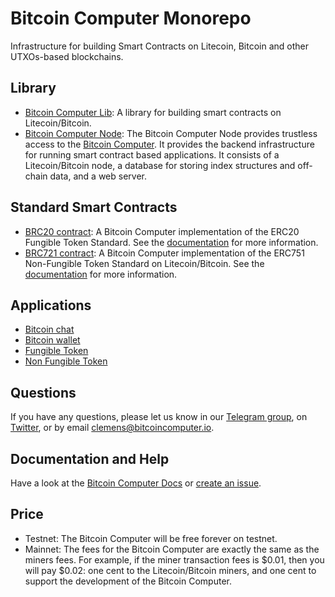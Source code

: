 # Bitcoin Computer Monorepo

Infrastructure for building Smart Contracts on Litecoin, Bitcoin and other UTXOs-based blockchains.

## Library

* [Bitcoin Computer Lib](https://github.com/bitcoin-computer/monorepo/tree/main/packages/lib): A library for building smart contracts on Litecoin/Bitcoin. 
* [Bitcoin Computer Node](https://github.com/bitcoin-computer/monorepo/tree/main/packages/node): The Bitcoin Computer Node provides trustless access to the [Bitcoin Computer](https://github.com/bitcoin-computer/monorepo/tree/main/packages/lib). It provides the backend infrastructure for running smart contract based applications. It consists of a Litecoin/Bitcoin node, a database for storing index structures and off-chain data, and a web server.

## Standard Smart Contracts

* [BRC20 contract](https://github.com/bitcoin-computer/monorepo/tree/main/packages/BRC20): A Bitcoin Computer implementation of the ERC20 Fungible Token Standard. See the [documentation](https://docs.bitcoincomputer.io/advanced-examples/fungible-token/) for more information.
* [BRC721 contract](https://github.com/bitcoin-computer/monorepo/tree/main/packages/BRC721): A Bitcoin Computer implementation of the ERC751 Non-Fungible Token Standard on Litecoin/Bitcoin. See the [documentation](https://docs.bitcoincomputer.io/advanced-examples/non-fungible-token/) for more information.


## Applications

* [Bitcoin chat](https://github.com/bitcoin-computer/monorepo/tree/main/packages/bitcoin-chat)
* [Bitcoin wallet](https://github.com/bitcoin-computer/monorepo/tree/main/packages/react-bitcoin-wallet)
* [Fungible Token](https://github.com/bitcoin-computer/monorepo/tree/main/packages/fungible-token)
* [Non Fungible Token](https://github.com/bitcoin-computer/monorepo/tree/main/packages/non-fungible-token)


## Questions

If you have any questions, please let us know in our <a href="https://t.me/thebitcoincomputer">Telegram group</a>, on <a href="https://twitter.com/TheBitcoinToken">Twitter</a>, or by email clemens@bitcoincomputer.io.

## Documentation and Help

Have a look at the [Bitcoin Computer Docs](https://bitcoin-computer.gitbook.io/docs/) or [create an issue](https://github.com/bitcoin-computer/monorepo/issues).

## Price

* Testnet: The Bitcoin Computer will be free forever on testnet.
* Mainnet: The fees for the Bitcoin Computer are exactly the same as the miners fees. For example, if the miner transaction fees is $0.01, then you will pay $0.02: one cent to the Litecoin/Bitcoin miners, and one cent to support the development of the Bitcoin Computer.
